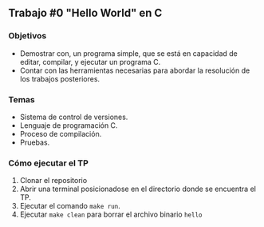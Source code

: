 ## Trabajo #0 "Hello World" en C

### Objetivos
* Demostrar con, un programa simple, que se está en capacidad de editar,
compilar, y ejecutar un programa C.
* Contar con las herramientas necesarias para abordar la resolución de los
trabajos posteriores.

### Temas
* Sistema de control de versiones.
* Lenguaje de programación C.
* Proceso de compilación.
* Pruebas.

### Cómo ejecutar el TP
1. Clonar el repositorio
2. Abrir una terminal posicionadose en el directorio donde se encuentra el TP.
3. Ejecutar el comando `make run`.
4. Ejecutar `make clean` para borrar el archivo binario `hello`